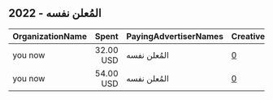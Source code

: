## 2022 - المُعلن نفسه 
|OrganizationName|Spent|PayingAdvertiserNames|CreativeUrls|Impressions|Genders|AgeBrackets|CountryCodes|BillingAddresses|CandidateBallotInformation|
|:---|---:|:---|:---|---:|:---|:---|:---|:---|:---|
|you now|32.00 USD|المُعلن نفسه|[0](https://www.snap.com/political-ads/asset/f7816e321251cf7da014a345b227856fa6b819ab013168441b5af04c95632772?mediaType=jpeg)|26,028||21+|kuwait|"ابن خلدون,الكويت,32000,KW"|DRBADERALMULLA|
|you now|54.00 USD|المُعلن نفسه|[0](https://www.snap.com/political-ads/asset/2f997d8b66b3e91e10cf14f996b32fe71d67ab8eaa26ca7d07f32c35355aa2b9?mediaType=png)|77,252||21+|kuwait|"ابن خلدون,الكويت,32000,KW"|almodhaf|
